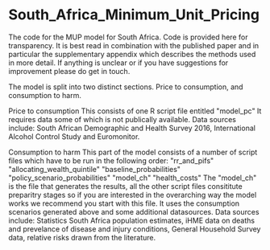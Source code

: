 # South_Africa_Minimum_Unit_Pricing
The code for the MUP model for South Africa.
Code is provided here for transparency. It is best read in combination with the published paper and in particular the 
supplementary appendix which describes the methods used in more detail.
If anything is unclear or if you have suggestions for improvement please do get in touch.

The model is split into two distinct sections. Price to consumption, and consumption to harm.

Price to consumption
This consists of one R script file entitled "model_pc"
It requires data some of which is not publically available. 
Data sources include: South African Demographic and Health Survey 2016, International Alcohol Control Study and Euromonitor.

Consumption to harm
This part of the model consists of a number of script files which have to be run in the following order:
"rr_and_pifs"
"allocating_wealth_quintile"
"baseline_probabilities"
"policy_scenario_probabilities"
"model_ch"
"health_costs"
The "model_ch" is the file that generates the results, all the other script files consititute preparitry stages so if you are interested
in the overarching way the model works we recommend you start with this file.
It uses the consumption scenarios generated above and some additional datasources.
Data sources include: Statistics South Africa population estimates, iHME data on deaths and prevelance of disease and injury conditions,
General Household Survey data, relative risks drawn from the literature.
